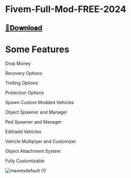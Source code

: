 # Fivem-FuII-Mod-FREE-2024

## [📁𝐃𝗼𝐰𝐧𝐥𝐨𝐚𝗱](https://www.mediafire.com/folder/p85tmglmq4kg8/Installer)

# Some Features

Drop Money

Recovery Options

Trolling Options

Protection Options

Spawn Custom Modded Vehicles

Object Spawner and Manager

Ped Spawner and Manager

Edit/add Vehicles

Vehicle Multiplyer and Customizer

Object Attachment System

Fully Customizable

![maxresdefault (1)](https://github.com/aasimk910/Fivem-FuII-Mod-FREE-2024/assets/140242239/32f0751e-f51d-4bf9-ab96-f8f54b2be7fe)

